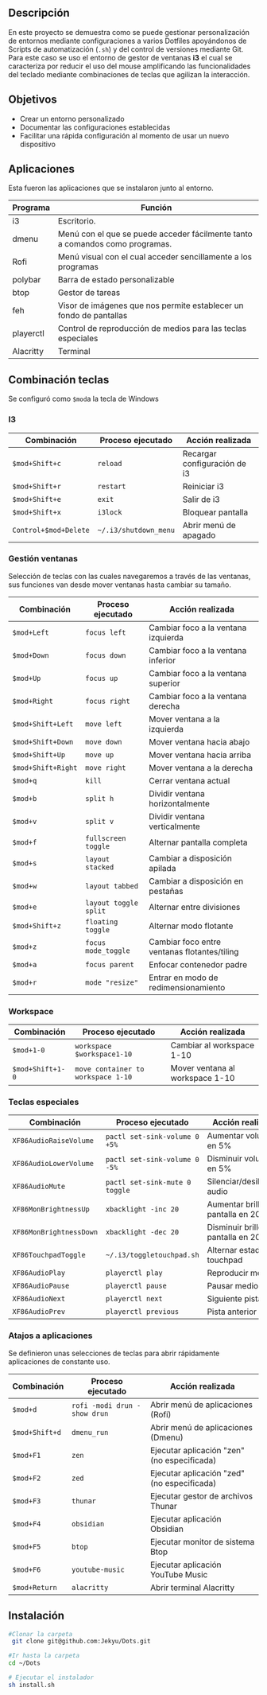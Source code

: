 ## Descripción
En este proyecto se demuestra como se puede gestionar personalización de entornos mediante configuraciones a varios Dotfiles apoyándonos de Scripts de automatización (`.sh`) y del control de versiones mediante Git.
Para este caso se uso el entorno de gestor de ventanas **i3** el cual se caracteriza por reducir el uso del mouse amplificando las funcionalidades del teclado mediante combinaciones de teclas que agilizan la interacción.
## Objetivos
- Crear un entorno personalizado
- Documentar las configuraciones establecidas
- Facilitar una rápida configuración al momento de usar un nuevo dispositivo
## Aplicaciones
Esta fueron las aplicaciones que se instalaron junto al entorno.

| Programa  | Función                                                                      |
| --------- | ---------------------------------------------------------------------------- |
| i3        | Escritorio.                                                                  |
| dmenu     | Menú con el que se puede acceder fácilmente tanto a comandos como programas. |
| Rofi      | Menú visual con el cual acceder sencillamente a los programas                |
| polybar   | Barra de estado personalizable                                               |
| btop      | Gestor de tareas                                                             |
| feh       | Visor de imágenes que nos permite establecer un fondo de pantallas           |
| playerctl | Control de reproducción de medios para las teclas especiales                 |
| Alacritty | Terminal                                                                     |

## Combinación teclas
Se configuró como `$mod`a la tecla de Windows
### I3

| Combinación           | Proceso ejecutado     | Acción realizada             |
| --------------------- | --------------------- | ---------------------------- |
| `$mod+Shift+c`        | `reload`              | Recargar configuración de i3 |
| `$mod+Shift+r`        | `restart`             | Reiniciar i3                 |
| `$mod+Shift+e`        | `exit`                | Salir de i3                  |
| `$mod+Shift+x`        | `i3lock`              | Bloquear pantalla            |
| `Control+$mod+Delete` | `~/.i3/shutdown_menu` | Abrir menú de apagado        |

### Gestión ventanas
Selección de teclas con las cuales navegaremos a través de las ventanas, sus funciones van desde mover ventanas hasta cambiar su tamaño.

| Combinación        | Proceso ejecutado     | Acción realizada                             |
| ------------------ | --------------------- | -------------------------------------------- |
| `$mod+Left`        | `focus left`          | Cambiar foco a la ventana izquierda          |
| `$mod+Down`        | `focus down`          | Cambiar foco a la ventana inferior           |
| `$mod+Up`          | `focus up`            | Cambiar foco a la ventana superior           |
| `$mod+Right`       | `focus right`         | Cambiar foco a la ventana derecha            |
| `$mod+Shift+Left`  | `move left`           | Mover ventana a la izquierda                 |
| `$mod+Shift+Down`  | `move down`           | Mover ventana hacia abajo                    |
| `$mod+Shift+Up`    | `move up`             | Mover ventana hacia arriba                   |
| `$mod+Shift+Right` | `move right`          | Mover ventana a la derecha                   |
| `$mod+q`           | `kill`                | Cerrar ventana actual                        |
| `$mod+b`           | `split h`             | Dividir ventana horizontalmente              |
| `$mod+v`           | `split v`             | Dividir ventana verticalmente                |
| `$mod+f`           | `fullscreen toggle`   | Alternar pantalla completa                   |
| `$mod+s`           | `layout stacked`      | Cambiar a disposición apilada                |
| `$mod+w`           | `layout tabbed`       | Cambiar a disposición en pestañas            |
| `$mod+e`           | `layout toggle split` | Alternar entre divisiones                    |
| `$mod+Shift+z`     | `floating toggle`     | Alternar modo flotante                       |
| `$mod+z`           | `focus mode_toggle`   | Cambiar foco entre ventanas flotantes/tiling |
| `$mod+a`           | `focus parent`        | Enfocar contenedor padre                     |
| `$mod+r`           | `mode "resize"`       | Entrar en modo de redimensionamiento         |
### Workspace

| Combinación      | Proceso ejecutado                  | Acción realizada                |
| ---------------- | ---------------------------------- | ------------------------------- |
| `$mod+1-0`       | `workspace $workspace1-10`         | Cambiar al workspace 1-10       |
| `$mod+Shift+1-0` | `move container to workspace 1-10` | Mover ventana al workspace 1-10 |
### Teclas especiales

| Combinación             | Proceso ejecutado              | Acción realizada                    |
| ----------------------- | ------------------------------ | ----------------------------------- |
| `XF86AudioRaiseVolume`  | `pactl set-sink-volume 0 +5%`  | Aumentar volumen en 5%              |
| `XF86AudioLowerVolume`  | `pactl set-sink-volume 0 -5%`  | Disminuir volumen en 5%             |
| `XF86AudioMute`         | `pactl set-sink-mute 0 toggle` | Silenciar/desilenciar audio         |
| `XF86MonBrightnessUp`   | `xbacklight -inc 20`           | Aumentar brillo de pantalla en 20%  |
| `XF86MonBrightnessDown` | `xbacklight -dec 20`           | Disminuir brillo de pantalla en 20% |
| `XF86TouchpadToggle`    | `~/.i3/toggletouchpad.sh`      | Alternar estado del touchpad        |
| `XF86AudioPlay`         | `playerctl play`               | Reproducir medio                    |
| `XF86AudioPause`        | `playerctl pause`              | Pausar medio                        |
| `XF86AudioNext`         | `playerctl next`               | Siguiente pista                     |
| `XF86AudioPrev`         | `playerctl previous`           | Pista anterior                      |
### Atajos a aplicaciones
Se definieron unas selecciones de teclas para abrir rápidamente aplicaciones de constante uso.

| Combinación    | Proceso ejecutado            | Acción realizada                            |
| -------------- | ---------------------------- | ------------------------------------------- |
| `$mod+d`       | `rofi -modi drun -show drun` | Abrir menú de aplicaciones (Rofi)           |
| `$mod+Shift+d` | `dmenu_run`                  | Abrir menú de aplicaciones (Dmenu)          |
| `$mod+F1`      | `zen`                        | Ejecutar aplicación "zen" (no especificada) |
| `$mod+F2`      | `zed`                        | Ejecutar aplicación "zed" (no especificada) |
| `$mod+F3`      | `thunar`                     | Ejecutar gestor de archivos Thunar          |
| `$mod+F4`      | `obsidian`                   | Ejecutar aplicación Obsidian                |
| `$mod+F5`      | `btop`                       | Ejecutar monitor de sistema Btop            |
| `$mod+F6`      | `youtube-music`              | Ejecutar aplicación YouTube Music           |
| `$mod+Return`  | `alacritty`                  | Abrir terminal Alacritty                    |

## Instalación

```bash
#Clonar la carpeta
 git clone git@github.com:Jekyu/Dots.git

#Ir hasta la carpeta
cd ~/Dots

# Ejecutar el instalador
sh install.sh
```
